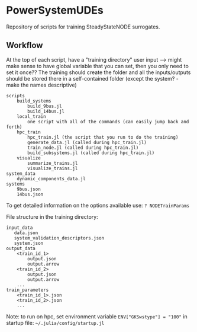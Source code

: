 # PowerSystemUDEs

Repository of scripts for training SteadyStateNODE surrogates.

## Workflow

At the top of each script, have a "training directory" user input --> might make sense to have global variable that you can set, then you only need to set it once?? 
The training should create the folder and all the inputs/outputs should be stored there in a self-contained folder (except the system? - make the names descriptive)

```
scripts
    build_systems
        build_9bus.jl
        build_14bus.jl
    local_train
        one script with all of the commands (can easily jump back and forth)
    hpc_train
        hpc_train.jl (the script that you run to do the training)
        generate_data.jl (called during hpc_train.jl)
        train_node.jl (called during hpc_train.jl)
        build_subsystems.jl (called during hpc_train.jl)
    visualize 
        summarize_trains.jl
        visualize_trains.jl 
system_data
    dynamic_components_data.jl
systems
    9bus.json
    14bus.json 
```


To get detailed information on the options available use: `? NODETrainParams`

File structure in the training directory:
```
input_data
   data.json
   system_validation_descriptors.json
   system.json   
output_data
    <train_id_1>
        output.json
        output.arrow
    <train_id_2>
        output.json
        output.arrow
    ...
train_parameters
    <train_id_1>.json
    <train_id_2>.json
    ...
```

Note: to run on hpc, set environment variable  `ENV["GKSwstype"] = "100"` in startup file: `~/.julia/config/startup.jl`